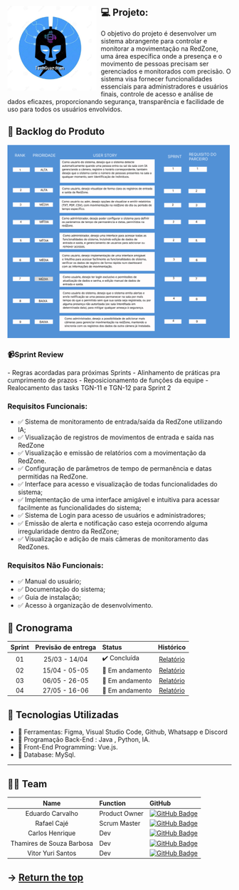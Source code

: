 <span id="topo">
<div align="center">
    <img src="/Documentos/techguardian.png" width="200px" style="float: left; margin-right: 10px;" />
</div>


##  💻 Projeto:
  O objetivo do projeto é desenvolver um sistema abrangente para controlar e monitorar a movimentação na RedZone, uma área específica onde a presença e o movimento de pessoas precisam ser gerenciados e monitorados com precisão. O sistema visa fornecer funcionalidades essenciais para administradores e usuários finais, controle de acesso e análise de dados eficazes, proporcionando segurança, transparência e facilidade de uso para todos os usuários envolvidos.

  
## :dart: Backlog do Produto  
<p>
<img src="/Documentos/BACKLOG.png" width="500px" />
</p>

### 📹Sprint Review
<p>
- Regras acordadas para próximas Sprints
- Alinhamento de práticas pra cumprimento de prazos
- Reposicionamento de funções da equipe
- Realocamento das tasks TGN-11 e TGN-12 para Sprint 2
</p>


### Requisitos Funcionais:
- ✅   Sistema de monitoramento de entrada/saída da RedZone utilizando IA;
- ✅   Visualização de registros de movimentos de entrada e saída nas RedZone
- ✅   Visualização e emissão de relatórios com a movimentação da RedZone.
- ✅   Configuração de parâmetros de tempo de permanência e datas permitidas na RedZone.
- ✅   Interface para acesso e visualização de todas funcionalidades do sistema;
- ✅   Implementação de uma interface amigável e intuitiva para acessar facilmente as funcionalidades do sistema;
- ✅   Sistema de Login para acesso de usuários e administradores;
- ✅   Emissão de alerta e notificação caso esteja ocorrendo alguma irregularidade dentro da RedZone;
- ✅   Visualização e adição de mais câmeras de monitoramento das RedZones.


### Requisitos Não Funcionais:
- ✅  Manual do usuário;
- ✅  Documentação do sistema;
- ✅  Guia de instalação;
- ✅  Acesso à organização de desenvolvimento.


## :dart: Cronograma

| Sprint | Previsão de entrega | Status           | Histórico |
|:--:|:----------:|:-------------------|:-------------------------------------------------:|
| 01 | 25/03 - 14/04 | ✔️ Concluída    | [Relatório](https://github.com) |
| 02 | 15/04 - 05-05 | 🚧 Em andamento    | [Relatório](https://github.com)|
| 03 | 06/05 - 26-05 | 🚧 Em andamento    | [Relatório](https://github.com) |
| 04 | 27/05 - 16-06 | 🚧 Em andamento    | [Relatório](https://github.co) |

## :dart: Tecnologias Utilizadas 

- 🔧  Ferramentas: Figma, Visual Studio Code, Github, Whatsapp e Discord
- 🔧  Programação Back-End : Java , Python, IA.
- 🔧  Front-End Programming:  Vue.js.
- 🔧  Database: MySql.

<hr>

<span id="team">

## 👨‍💻 Team


|    Name     | Function |      GitHub    |
|:-----------: |:------|:----------------------------|
| Eduardo Carvalho | Product Owner | [![GitHub Badge](https://img.shields.io/badge/GitHub-100000?style=for-the-badge&logo=github&logoColor=white)](https://github.com/EduardoPereiraCarvalho) |
| Rafael Cajé | Scrum Master | [![GitHub Badge](https://img.shields.io/badge/GitHub-100000?style=for-the-badge&logo=github&logoColor=white)](https://github.com/Rafael-Caje) |
| Carlos Henrique | Dev | [![GitHub Badge](https://img.shields.io/badge/GitHub-100000?style=for-the-badge&logo=github&logoColor=white)](https://github.com/Carlos-Henrique39) |
| Thamires de Souza Barbosa | Dev | [![GitHub Badge](https://img.shields.io/badge/GitHub-100000?style=for-the-badge&logo=github&logoColor=white)](https://github.com/Thamires-S0uza) |
| Vitor Yuri Santos | Dev | [![GitHub Badge](https://img.shields.io/badge/GitHub-100000?style=for-the-badge&logo=github&logoColor=white)](https://github.com/Vitor-y) |


→ [Return the top](#returnthetop)
---

